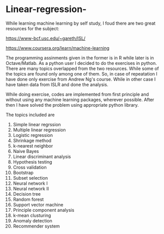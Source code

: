 # Linear-regression-

While learning machine learning by self study, I foud there are two great resources for the subject: 

https://www-bcf.usc.edu/~gareth/ISL/

https://www.coursera.org/learn/machine-learning

The programming assinments given in the former is in R while later is in Octave/Matlab. 
As a python user I decided to do the exercises in python. There are many topics overlapped from the two resources. 
While some of the topics are found only among one of them. So, in case of repeatation I have done only exercise from 
Andrew Ng's course. While in other case I have taken data from ISLR and done the analysis. 

While doing exercise, codes are implemented from first principle and without using any machine learning packages, wherever 
possible. After then I have solved the problem using appropriate python library. 

The topics included are 

01. Simple linear regrssion 
02. Multiple linear regression 
03. Logistic regression
04. Shrinkage method 
05. k-nearest neighbor 
06. Naive Bayes
07. Linear discriminant analysis 
08. Hypothesis testing 
09. Cross validation 
10. Bootstrap 
11. Subset selection 
12. Neural network I
13. Neural network II
14. Decision tree 
15. Random forest 
16. Support vector machine
17. Principle component analysis  
18. k-mean clusturing 
19. Anomaly detection 
20. Recommender system 

